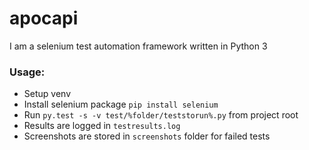# apocapi
I am a selenium test automation framework written in Python 3

### Usage:

- Setup venv
- Install selenium package ``` pip install selenium ```
- Run ``` py.test -s -v test/%folder/teststorun%.py ``` from project root
- Results are logged in ``` testresults.log ```
- Screenshots are stored in ``` screenshots ``` folder for failed tests

